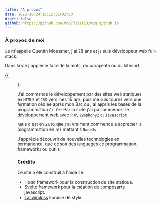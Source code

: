 ```yaml
---
title: "A propos"
date: 2022-10-24T16:15:31+02:00
draft: false
github: https://github.com/Moq77111113/moq.github.io
---
```

### À propos de moi


Je m'appelle Quentin Moessner, j'ai 28 ans et je suis développeur web full-stack.

Dans la vie j'apprécie faire de la moto, du parapente ou du kitesurf. 

{{<figure src="img/me.png">}} 

J'ai commencé le développement par des sites web statiques en `HTML5` et `CSS` vers mes 15 ans, puis me suis tourné vers une formation dédiée après mon Bac ou j'ai appris les bases de la programmation `C/ C++`
Par la suite j'ai pu commencer le développement web avec `PHP`, `Symphony2` et `Javascript`

Mais c'est en 2016 que j'ai vraiment commencé à apprécier la programmation en me mettant à `NodeJs`.

J'apprécie découvrir de nouvelles technologies en permanence, que ce soit des languages de programmation, frameworks ou outils.

<div class="separator"></div>

### Crédits

Ce site a été construit à l'aide de : 
- <span class="hugo">[Hugo](https://gohugo.io)</span> framework pour la construction de site statique. 
- <span class="svelte">[Svelte](https://svelte.dev)</span> framework pour la création de composants javascript.
- <span class="tailwindcss">[Tailwindcss](https://tailwindcss.com)</span> librairie de style.




